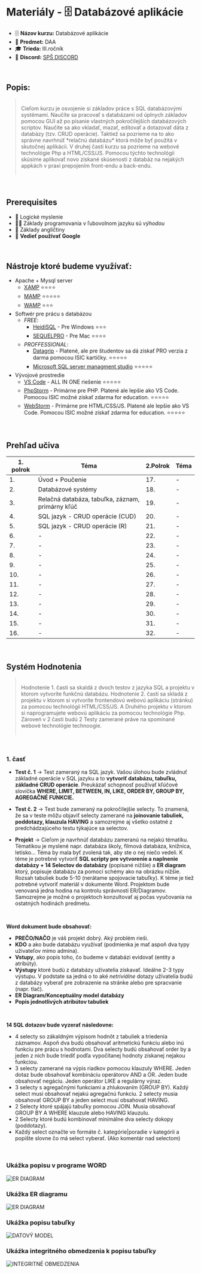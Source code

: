 # Materiály - 🗄️ Databázové aplikácie 

* 🗄️ **Názov kurzu:** Databázové aplikácie
* 📘 **Predmet:** DAA
* 🎓 **Trieda:** III.ročník
* 💬 **Discord:**  [SPŠ DISCORD](https://discord.gg/aBdKe6Pe)

</br>  

## **Popis:**  
> <br/> 
> Cieľom kurzu je osvojenie si základov práce s SQL databázovými systémami. Naučíte sa pracovať s databázami od úplnych základov pomocou GUI až po písanie vlastných pokročilejších databázových scriptov. Naučíte sa ako vkladať, mazať, editovať a dotazovať dáta z databázy (tzv. CRUD operácie). Taktiež sa pozrieme na to ako správne navrhnúť *relačnú databázu* ktorá môže byť použitá v skutočnej aplikácii. V druhej časti kurzu sa pozrieme na webové technológie Php a HTML/CSS/JS. Pomocou týchto technológii skúsime aplikovať novo získané skúsenosti z databáz na nejakých appkách v praxi prepojením front-endu a back-endu.
> <br/> <br>

<br/>

## **Prerequisites**
* 🧠 Logické myslenie
* 👨‍💻 Základy programovania v ľubovolnom jazyku sú *výhodou*
* 🏴󠁧󠁢󠁥󠁮󠁧󠁿 Základy angličtiny
* 🔎 **Vedieť používať Google**    

<br/>

## **Nástroje ktoré budeme využívať:**
* Apache + Mysql server
    * [XAMP](https://www.apachefriends.org) ⭐⭐⭐⭐
    * [MAMP](https://www.mamp.info/en/windows/) ⭐⭐⭐⭐⭐
    * [WAMP](https://www.wampserver.com/en/)  ⭐⭐⭐
* Softwér pre prácu s databázou
    * *FREE*:
        * [HeidiSQL](https://www.heidisql.com/download.php) - Pre Windows ⭐⭐⭐
        * [SEQUELPRO](https://www.sequelpro.com/) - Pre Mac ⭐⭐⭐⭐
    * *PROFFESSIONAL*:
        * [Datagrip](https://www.jetbrains.com/datagrip/?source=google&medium=cpc&campaign=1700946452&gclid=CjwKCAjwndCKBhAkEiwAgSDKQckahJuWb0nYZsQExEQQsd9MagFtaqXVQ6q-Dddauq56WquFv9QUVxoCB5MQAvD_BwE) - Platené, ale pre študentov sa dá získať PRO verzia z darma pomocou ISIC kartičky. ⭐⭐⭐⭐⭐
        * [Microsoft SQL server managment studio](https://docs.microsoft.com/en-us/sql/ssms/download-sql-server-management-studio-ssms?view=sql-server-ver15) ⭐⭐⭐⭐⭐
* Vývojové prostredie
    * [VS Code](https://code.visualstudio.com/) - ALL IN ONE riešenie ⭐⭐⭐⭐⭐
    * [PhpStorm](https://www.jetbrains.com/phpstorm/download/#section=windows) - Primárne pre PHP. Platené ale lepšie ako VS Code. Pomocou ISIC možné získať zdarma for education. ⭐⭐⭐⭐⭐
    * [WebStorm](https://www.jetbrains.com/webstorm/) - Primárne pre HTML/CSS/JS. Platené ale lepšie ako VS Code. Pomocou ISIC možné získať zdarma for education. ⭐⭐⭐⭐⭐

<br/>  

## **Prehľad učiva**
| **1. polrok** | **Téma** | **2.Polrok** | **Téma** |
|---------------|----------|--------------|----------|
| 1.| Úvod + Poučenie  | 17. |-|
| 2.| Databázové systémy  | 18. |-|
| 3.| Relačná databáza, tabuľka, záznam, primárny kľúč  | 19. |-|
| 4.| SQL jazyk - CRUD operácie (CUD)  | 20. |-|
| 5.| SQL jazyk - CRUD operácie (R)  | 21. |-|
| 6.| - | 22. | - |
| 7.| - | 23. | - |
| 8.| - | 24. | - |
| 9.| - | 25. | - |
| 10.| - | 26. |-|
| 11.| -  | 27. |-|
| 12.| -  | 28. |-|
| 13.| -  | 29. |-|
| 14.| -  | 30. |-|
| 15.| -  | 31. |-|
| 16.| -  | 32. |-|

<br/>  

## **Systém Hodnotenia**

> <br>  
>  Hodnotenie 1. časti sa skaldá z dvoch testov z jazyka SQL a projektu v ktorom vytvoríte funkčnú databázu. 
>  Hodnotenie 2. časti sa skladá z projektu v ktorom si vytvoríte frontendovú webovú aplikáciu (stránku) za pomocou technológii HTML/CSS/JS. A Druhého projektu v ktorom si naprogramujete webovú aplikáciu za pomocou technológie Php. Zároveń v 2 časti budú 2 Testy zamerané práve na spomínané webové technológie technoogie. 
> <br> <br>    

<br>

### **1. časť**
* **Test č. 1** -> Test zameraný na SQL jazyk. Vašou úlohou bude zvládnuť základné operácie v SQL jazyku a to **vytvoriť databázu, tabuľku, základné CRUD operácie**. Preukázať schopnosť používať kľúčové slovíčka **WHERE, LIMIT, BETWEEN, IN, LIKE, ORDER BY, GROUP BY, AGREGAČNÉ FUNKCIE.**

* **Test č. 2** -> Test bude zameraný na pokročilejšie selecty. To znamená, že sa v teste môžu objaviť selecty zamerané na **joinovanie tabuliek, poddotazy, klauzula HAVING** a samozrejme aj všetko ostatné z predchádzajúceho testu týkajúce sa selectov.

* **Projekt** -> Cieľom je navrhnúť databázu zameranú na nejakú tématiku. Tématikou je myslené napr. databáza školy, filmová databáza, knižnica, letisko... Téma by mala byť zvolená tak, aby ste o nej niečo vedeli. K téme je potrebné vytvoriť **SQL scripty pre vytvorenie a naplnenie databázy + 14 Selectov do databázy** (popísané nižšie) a **ER diagram** ktorý, popisuje databázu za pomocí schémy ako na obrázku nižšie. Rozsah tabuliek bude 5-10 (nerátame spojovacie tabuľky). K téme je tiež potrebné vytvoriť materiál v dokumente Word. Projektom bude venovaná jedna hodina na kontrolu správnosti ER/Diagramov. Samozrejme je možné o projektoch konzultovať aj počas vyučovania na ostatných hodinách predmetu.

<br>

**Word dokument bude obsahovať:**

* **PREČO/NAČO** je váš projekt dobrý. Aký problém rieši. 
* **KDO** a ako bude databázu využívať (podmienka je mať aspoň dva typy uživateľov mimo admina). 
* **Vstupy**, ako popis toho, čo budeme v databázi evidovať (entity a atribúty).
* **Výstupy** ktoré budú z databázy užívatelia získavať. Ideálne 2-3 typy výstupu. V podstate sa jedná o to aké *netriviálne* dotazy užívatelia budú z databázy vyberať pre zobrazenie na stránke alebo pre spracvanie (napr. tlač). 
* **ER Diagram/Konceptuálny model databázy**
* **Popis jednotlivých atribútov tabuliek**

<br>

**14 SQL dotazov bude vyzerať následovne:**

* 4 selecty so zákaldným výpisom hodnôt z tabuliek a triedenia záznamov. Aspoň dva budú obsahovať aritmetickú funkciu alebo inú funkciu pre prácu s hodnotami. Dva selecty budú obsahovať order by a jeden z nich bude triediť podľa vypočítanej hodnoty získanej nejakou funkciou.
* 3 selecty zamerané na výpis riadkov pomocou klauzuly WHERE. Jeden dotaz bude obsahovať kombináciu operátorov AND a OR. Jeden bude obsahovať negáciu. Jeden operátor LIKE a regulárny výraz.
* 3 selecty s agregačnými funkciami a zhlukovaním (GROUP BY). Každý select musí obsahovať nejakú agregačnú funkciu. 2 selecty musia obsahovať GROUP BY a jeden select musí obsahovať HAVING.
* 2 Selecty ktoré spájajú tabuľky pomocou JOIN. Musia obsahovať GROUP BY A WHERE klauzule alebo HAVING klauzulu.
* 2 Selecty ktoré budú kombinovať minimálne dva selecty dokopy (poddotazy).
* Každý select označte vo formáte č. kategórie|poradie v kategórii a popíšte slovne čo má select vyberať. (Ako komentár nad selectom)

<br>

### **Ukážka popisu v programe WORD**
![ER DIAGRAM](./IMAGES_FOR_README/ProjectPopis.png)


### **Ukážka ER diagramu**
![ER DIAGRAM](./IMAGES_FOR_README/EXAMPLE_MOVIE_DATABASE.png)


### **Ukážka popisu tabuľky**
![DATOVÝ MODEL](./IMAGES_FOR_README/DATOVY_MODEL.png)

### **Ukáźka integritného obmedzenia k popisu tabuľky**
![INTEGRITNÉ OBMEDZENIA](./IMAGES_FOR_README/IntegritnéObmedzenie.png)


<br>